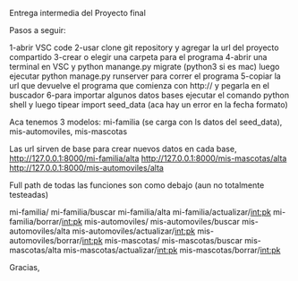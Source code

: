 Entrega intermedia del Proyecto final

Pasos a seguir:

1-abrir VSC code
2-usar clone git repository y agregar la url del proyecto compartido
3-crear o elegir una carpeta para el programa
4-abrir una terminal en VSC y python manange.py migrate (python3 si es mac) luego ejecutar python manage.py runserver para correr el programa
5-copiar la url que devuelve el programa que comienza con http:// y pegarla en el buscador
6-para importar algunos datos bases ejecutar el comando python shell y luego tipear import seed_data (aca hay un error en la fecha formato)

Aca tenemos 3 modelos: mi-familia (se carga con ls datos del seed_data), mis-automoviles, mis-mascotas

Las url sirven de base para crear nuevos datos en cada base,
http://127.0.0.1:8000/mi-familia/alta
http://127.0.0.1:8000/mis-mascotas/alta
http://127.0.0.1:8000/mis-automoviles/alta

Full path de todas las funciones son como debajo (aun no totalmente testeadas)

mi-familia/
mi-familia/buscar
mi-familia/alta
mi-familia/actualizar/<int:pk>
mi-familia/borrar/<int:pk>
mis-automoviles/
mis-automoviles/buscar
mis-automoviles/alta
mis-automoviles/actualizar/<int:pk>
mis-automoviles/borrar/<int:pk>
mis-mascotas/
mis-mascotas/buscar
mis-mascotas/alta
mis-mascotas/actualizar/<int:pk>
mis-mascotas/borrar/<int:pk>

Gracias,